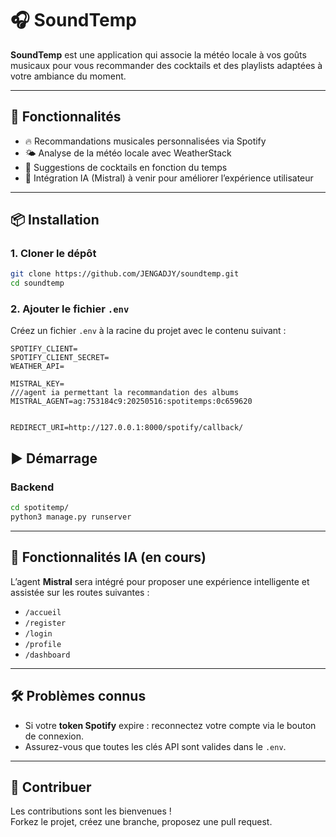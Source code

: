 # 🎧 SoundTemp

**SoundTemp** est une application qui associe la météo locale à vos goûts musicaux pour vous recommander des cocktails et des playlists adaptées à votre ambiance du moment.

---

## 🚀 Fonctionnalités

- 🔥 Recommandations musicales personnalisées via Spotify
- 🌤️ Analyse de la météo locale avec WeatherStack
- 🍹 Suggestions de cocktails en fonction du temps
- 🤖 Intégration IA (Mistral) à venir pour améliorer l’expérience utilisateur

---

## 📦 Installation

### 1. Cloner le dépôt

```bash
git clone https://github.com/JENGADJY/soundtemp.git
cd soundtemp
```

### 2. Ajouter le fichier `.env`

Créez un fichier `.env` à la racine du projet avec le contenu suivant :

```env
SPOTIFY_CLIENT=
SPOTIFY_CLIENT_SECRET=
WEATHER_API=

MISTRAL_KEY=
///agent ia permettant la recommandation des albums 
MISTRAL_AGENT=ag:753184c9:20250516:spotitemps:0c659620 


REDIRECT_URI=http://127.0.0.1:8000/spotify/callback/
```

## ▶️ Démarrage

### Backend

```bash
cd spotitemp/
python3 manage.py runserver
```

---

## 🧠 Fonctionnalités IA (en cours)

L’agent **Mistral** sera intégré pour proposer une expérience intelligente et assistée sur les routes suivantes :

- `/accueil`
- `/register`
- `/login`
- `/profile`
- `/dashboard`

---

## 🛠️ Problèmes connus

- Si votre **token Spotify** expire : reconnectez votre compte via le bouton de connexion.
- Assurez-vous que toutes les clés API sont valides dans le `.env`.

---

## 🤝 Contribuer

Les contributions sont les bienvenues !  
Forkez le projet, créez une branche, proposez une pull request.